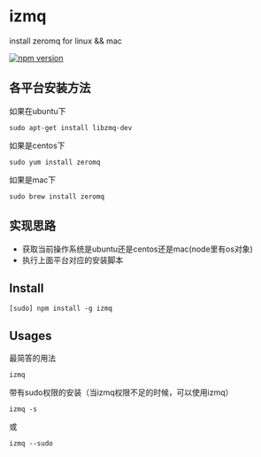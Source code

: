# izmq

install zeromq for linux &amp;&amp; mac

[![npm version](https://badge.fury.io/js/izmq.svg)](http://badge.fury.io/js/izmq)

## 各平台安装方法

如果在ubuntu下

    sudo apt-get install libzmq-dev

如果是centos下

    sudo yum install zeromq
    
如果是mac下

    sudo brew install zeromq

## 实现思路

- 获取当前操作系统是ubuntu还是centos还是mac(node里有os对象)
- 执行上面平台对应的安装脚本

## Install 

    [sudo] npm install -g izmq


## Usages

最简答的用法

    izmq
    

带有sudo权限的安装（当izmq权限不足的时候，可以使用izmq）

    izmq -s 
    
或

    izmq --sudo 
    
    
